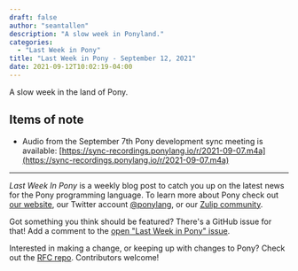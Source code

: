 ```yaml
---
draft: false
author: "seantallen"
description: "A slow week in Ponyland."
categories:
  - "Last Week in Pony"
title: "Last Week in Pony - September 12, 2021"
date: 2021-09-12T10:02:19-04:00
---
```


A slow week in the land of Pony.
<!-- more -->

## Items of note

- Audio from the September 7th Pony development sync meeting is available: [https://sync-recordings.ponylang.io/r/2021-09-07.m4a](https://sync-recordings.ponylang.io/r/2021-09-07.m4a)

---

_Last Week In Pony_ is a weekly blog post to catch you up on the latest news for the Pony programming language. To learn more about Pony check out [our website](https://ponylang.io), our Twitter account [@ponylang](https://twitter.com/ponylang), or our [Zulip community](https://ponylang.zulipchat.com).

Got something you think should be featured? There's a GitHub issue for that! Add a comment to the [open "Last Week in Pony" issue](https://github.com/ponylang/ponylang.github.io/issues?q=is%3Aissue+is%3Aopen+label%3Alast-week-in-pony).

Interested in making a change, or keeping up with changes to Pony? Check out the [RFC repo](https://github.com/ponylang/rfcs). Contributors welcome!
